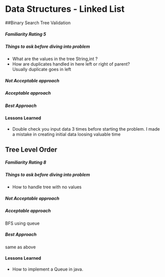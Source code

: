 # Data Structures - Linked List

##Binary Search Tree Validation
##### Familiarity Rating 5
##### Things to ask before diving into problem
* What are the values in the tree String,int ?
* How are duplicates handled in here left or right of parent?<br/>
Usually duplicate goes in left

##### Not Acceptable approach


##### Acceptable approach


##### Best Approach


#### Lessons Learned
* Double check you input data 3 times before starting the problem. I made a mistake in creating initial data loosing valuable time

## Tree Level Order
##### Familiarity Rating 8
##### Things to ask before diving into problem
* How to handle tree with no values
##### Not Acceptable approach

##### Acceptable approach
BFS using queue
##### Best Approach
same as above

#### Lessons Learned
* How to implement a Queue in java.
